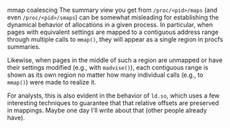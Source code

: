 mmap coalescing
The summary view you get from `/proc/<pid>/maps` (and even `/proc/<pid>/smaps`) can be somewhat misleading for establishing the dynamical behavior of allocations in a given process.  In particular, when pages with equivalent settings are mapped to a contiguous address range through multiple calls to `mmap()`, they will appear as a single region in procfs summaries.

Likewise, when pages in the middle of such a region are unmapped or have their settings modified (e.g., with `madvise()`), each contiguous range is shown as its own region no matter how many individual calls (e.g., to `mmap()`) were made to realize it.

For analysts, this is also evident in the behavior of `ld.so`, which uses a few interesting techniques to guarantee that that relative offsets are preserved in mappings.  Maybe one day I'll write about that (other people already have).

